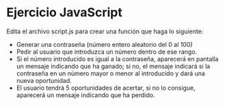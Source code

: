 # Ejercicio JavaScript

Edita el archivo script.js para crear una función que haga lo siguiente:

- Generar una contraseña (número entero aleatorio del 0 al 100)
- Pedir al usuario que introduzca un número dentro de ese rango.
- Si el número introducido es igual a la contraseña, aparecerá en pantalla un mensaje indicando que ha ganado; si no, el mensaje indicará si la contraseña en un número mayor o menor al introducido y dará una nueva oportunidad.
- El usuario tendrá 5 oportunidades de acertar, si no lo consigue, aparecerá un mensaje indicando que ha perdido.
